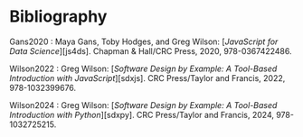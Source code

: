 # Bibliography

<span id="Gans2020">Gans2020</span>
:   Maya Gans, Toby Hodges, and Greg Wilson:
    [*JavaScript for Data Science*][js4ds].
    Chapman & Hall/CRC Press,
    2020,
    978-0367422486.

<span id="Wilson2022">Wilson2022</span>
:   Greg Wilson:
    [*Software Design by Example: A Tool-Based Introduction with JavaScript*][sdxjs].
    CRC Press/Taylor and Francis,
    2022,
    978-1032399676.

<span id="Wilson2024">Wilson2024</span>
:   Greg Wilson:
    [*Software Design by Example: A Tool-Based Introduction with Python*][sdxpy].
    CRC Press/Taylor and Francis,
    2024,
    978-1032725215.
